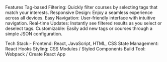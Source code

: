 Features
Tag-based Filtering: Quickly filter courses by selecting tags that match your interests.
Responsive Design: Enjoy a seamless experience across all devices.
Easy Navigation: User-friendly interface with intuitive navigation.
Real-time Updates: Instantly see filtered results as you select or deselect tags.
Customizable: Easily add new tags or courses through a simple JSON configuration.

Tech Stack:-
Frontend: React, JavaScript, HTML, CSS
State Management: React Hooks
Styling: CSS Modules / Styled Components
Build Tool: Webpack / Create React App
